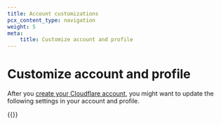 ```yaml
---
title: Account customizations
pcx_content_type: navigation
weight: 5
meta: 
    title: Customize account and profile
---
```


# Customize account and profile

After you [create your Cloudflare account](/fundamentals/setup/account-setup/create-account/), you might want to update the following settings in your account and profile.

{{<directory-listing>}}